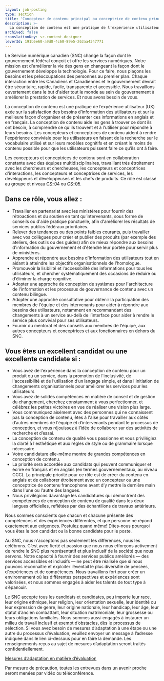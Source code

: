 ```yaml
---
layout: job-posting
type: section
title: 'Concepteur de contenu principal ou conceptrice de contenu principale'
description: >-
  La conception de contenu est une pratique de l’expérience utilisateur (UX) axée sur la satisfaction des besoins d’information des utilisateurs et sur la meilleure façon d’organiser et de présenter ces informations en anglais et en français. La conception de contenu aide les gens à trouver ce dont ils ont besoin, à comprendre ce qu’ils trouvent et à l’utiliser pour répondre à leurs besoins.
archived: false
translationKey: sr-content-designer
leverId: 191b5e60-a9d8-4c60-89e5-263aa4347771
---
```


Le Service numérique canadien (SNC) change la façon dont le gouvernement fédéral conçoit et offre les services numériques. Notre mission est d'améliorer la vie des gens en changeant la façon dont le gouvernement développe la technologie. Pour ce faire, nous plaçons les besoins et les préoccupations des personnes au premier plan. Chaque interaction entre les Canadiens et Canadiennes et le gouvernement devrait être sécuritaire, rapide, facile, transparente et accessible. Nous travaillons ouvertement dans le but d'aider tout le monde au sein du gouvernement à améliorer la prestation de services. Et nous avons besoin de vous.

La conception de contenu est une pratique de l’expérience utilisateur (UX) axée sur la satisfaction des besoins d'information des utilisateurs et sur la meilleure façon d'organiser et de présenter ces informations en anglais et en français. La conception de contenu aide les gens à trouver ce dont ils ont besoin, à comprendre ce qu'ils trouvent et à l'utiliser pour répondre à leurs besoins. Les concepteurs et conceptrices de contenu aident à rendre l'expérience conviviale pour les utilisateurs en faisant de la recherche sur le vocabulaire utilisé et sur leurs modèles cognitifs et en créant le moins de contenu possible pour que les utilisateurs puissent faire ce qu’ils ont à faire.
 
Les concepteurs et conceptrices de contenu sont en collaboration constante avec des équipes multidisciplinaires, travaillant très étroitement avec les chercheurs et chercheuses, les concepteurs et conceptrices d'interactions, les concepteurs et conceptrices de services, les développeurs et développeuses et les chefs de produits. Ce rôle est classé au groupe et niveau [CS-04](https://www.tbs-sct.gc.ca/agreements-conventions/view-visualiser-eng.aspx?id=1#toc12259212260) ou [CS-05](https://www.tbs-sct.gc.ca/agreements-conventions/view-visualiser-eng.aspx?id=1#toc12259212260).

## Dans ce rôle, vous allez :
- Travailler en partenariat avec les ministères pour fournir des rétroactions et du soutien en tant qu’intervenants, sous forme de conseils ou d'aide pratique ponctuelle, afin d'améliorer les résultats de services publics fédéraux prioritaires.
- Relever des tendances ou des points faibles courants, puis travailler avec vos collègues pour créer et publier des produits (par exemple des ateliers, des outils ou des guides) afin de mieux répondre aux besoins d'information du gouvernement et d'étendre leur portée pour servir plus de ministères.
- Apprendre et répondre aux besoins d'information des utilisateurs tout en aidant à atteindre les objectifs organisationnels de l’homologue.
- Promouvoir la lisibilité et l'accessibilité des informations pour tous les utilisateurs, et chercher systématiquement des occasions de réduire ou d’éliminer la charge cognitive.
- Adopter une approche de conception de systèmes pour l'architecture de l'information et les processus de gouvernance de contenu avec un contenu bilingue.
- Adopter une approche consultative pour obtenir la participation des membres de l'équipe et des intervenants pour aider à répondre aux besoins des utilisateurs, notamment en recommandant des changements à un service au-delà de l’interface pour aider à rendre le service plus convivial pour ses utilisateurs.
- Fournir du mentorat et des conseils aux membres de l'équipe, aux autres concepteurs et conceptrices et aux fonctionnaires en dehors du SNC.

## Vous êtes un excellent candidat ou une excellente candidate si :
- Vous avez de l'expérience dans la conception de contenu pour un produit ou un service, dans la promotion de l'inclusivité, de l'accessibilité et de l’utilisation d’un langage simple, et dans l'initiation de changements organisationnels pour améliorer les services pour les utilisateurs.
- Vous avez de solides compétences en matière de conseil et de gestion du changement, cherchez constamment à vous perfectionner, et célébrez les petites victoires en vue de réaliser une vision plus large.
- Vous communiquez aisément avec des personnes qui ne connaissent pas la conception de contenu, êtes à l'aise pour travailler aux côtés d’autres membres de l'équipe et d’intervenants pendant le processus de conception, et vous réjouissez à l’idée de collaborer sur des activités de recherche et d’essai.
- La conception de contenu de qualité vous passionne et vous privilégiez la clarté à l'esthétique et aux règles de style ou de grammaire lorsque nécessaire.
- Votre candidature elle-même montre de grandes compétences en conception de contenu.
- La priorité sera accordée aux candidats qui peuvent communiquer et écrire en français et en anglais (en termes gouvernementaux, au niveau CCC). La principale priorité pour ce rôle est de créer du contenu en anglais et de collaborer étroitement avec un concepteur ou une conceptrice de contenu francophone avant d’y mettre la dernière main dans l'une ou l'autre des langues.
- Nous privilégions davantage les candidatures qui démontrent des compétences de conception de contenu de qualité dans les deux langues officielles, reflétées par des échantillons de travaux antérieurs.
 
Nous sommes conscients que chacun et chacune présente des compétences et des expériences différentes, et que personne ne répond exactement aux exigences. Postulez quand même! Dites-nous pourquoi vous êtes le bon candidat ou la bonne candidate pour le poste.
 
Au SNC, nous n'acceptons pas seulement les différences, nous les célébrons. C’est avec fierté et passion que nous nous efforçons activement de rendre le SNC plus représentatif et plus inclusif de la société que nous servons. Notre capacité à fournir des services publics améliorés — des services accessibles et inclusifs — ne peut être réalisée que si nous pouvons reconnaître et exploiter l’éventail le plus diversifié de pensées, d’expériences et de compétences. Nous travaillons fort pour créer un environnement où les différentes perspectives et expériences sont valorisées, et nous sommes engagés à aider les talents de tout type à s’épanouir.
 
Le SNC accepte tous les candidats et candidates, peu importe leur race, leur origine ethnique, leur religion, leur orientation sexuelle, leur identité ou leur expression de genre, leur origine nationale, leur handicap, leur âge, leur statut d’ancien combattant, leur situation matrimoniale, leur grossesse ou leurs obligations familiales. Nous sommes aussi engagés à instaurer un milieu de travail inclusif et exempt d’obstacles, dès le processus de sélection. Si vous avez besoin de mesures d’adaptation à une étape ou une autre du processus d’évaluation, veuillez envoyer un message à l’adresse indiquée dans le lien ci-dessous pour en faire la demande. Les renseignements reçus au sujet de mesures d’adaptation seront traités confidentiellement.

[Mesures d’adaptation en matière d’évaluation](https://www.canada.ca/fr/commission-fonction-publique/services/mesures-d-adaptation-matiere-evaluation.html)
 
Par mesure de précaution, toutes les entrevues dans un avenir proche seront menées par vidéo ou téléconférence.



